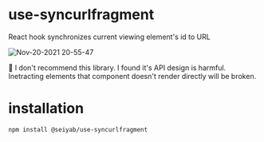 # use-syncurlfragment

React hook synchronizes current viewing element's id to URL

![Nov-20-2021 20-55-47](https://user-images.githubusercontent.com/20365512/142725437-c65e0e7a-0863-4d4e-8fd5-4ab1ff119378.gif)

:construction: I don't recommend this library. I found it's API design is harmful. Inetracting elements that component doesn't render directly will be broken.

# installation

```
npm install @seiyab/use-syncurlfragment
```
